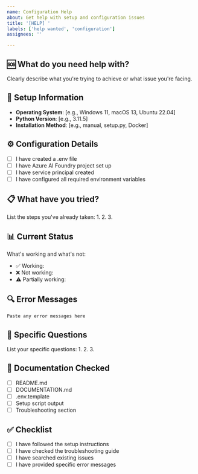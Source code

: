 ```yaml
---
name: Configuration Help
about: Get help with setup and configuration issues
title: '[HELP] '
labels: ['help wanted', 'configuration']
assignees: ''

---
```


## 🆘 What do you need help with?
Clearly describe what you're trying to achieve or what issue you're facing.

## 🔧 Setup Information
- **Operating System**: [e.g., Windows 11, macOS 13, Ubuntu 22.04]
- **Python Version**: [e.g., 3.11.5]
- **Installation Method**: [e.g., manual, setup.py, Docker]

## ⚙️ Configuration Details
- [ ] I have created a .env file
- [ ] I have Azure AI Foundry project set up
- [ ] I have service principal created
- [ ] I have configured all required environment variables

## 📋 What have you tried?
List the steps you've already taken:
1. 
2. 
3. 

## 📊 Current Status
What's working and what's not:
- ✅ Working: 
- ❌ Not working: 
- ⚠️ Partially working: 

## 🔍 Error Messages
```
Paste any error messages here
```

## 🎯 Specific Questions
List your specific questions:
1. 
2. 
3. 

## 📖 Documentation Checked
- [ ] README.md
- [ ] DOCUMENTATION.md
- [ ] .env.template
- [ ] Setup script output
- [ ] Troubleshooting section

## ✅ Checklist
- [ ] I have followed the setup instructions
- [ ] I have checked the troubleshooting guide
- [ ] I have searched existing issues
- [ ] I have provided specific error messages

